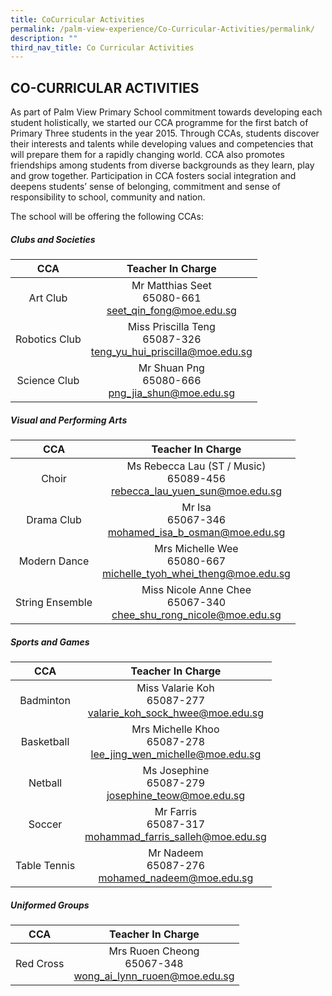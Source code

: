 ```yaml
---
title: CoCurricular Activities
permalink: /palm-view-experience/Co-Curricular-Activities/permalink/
description: ""
third_nav_title: Co Curricular Activities
---
```

## CO-CURRICULAR ACTIVITIES

As part of Palm View Primary School commitment towards developing each student holistically, we started our CCA programme for the first batch of Primary Three students in the year 2015. Through CCAs, students discover their interests and talents while developing values and competencies that will prepare them for a rapidly changing world. CCA also promotes friendships among students from diverse backgrounds as they learn, play and grow together. Participation in CCA fosters social integration and deepens students’ sense of belonging, commitment and sense of responsibility to school, community and nation.

The school will be offering the following CCAs: 

##### Clubs and Societies

| CCA | Teacher In Charge |
|:---:|:---:|
| Art Club | Mr Matthias Seet<br>65080-661<br>[seet_qin_fong@moe.edu.sg](mailto:seet_qin_fong@moe.edu.sg) |
| Robotics Club | Miss Priscilla Teng<br>65087-326<br>[teng_yu_hui_priscilla@moe.edu.sg](mailto:teng_yu_hui_priscilla@moe.edu.sg) |
| Science Club | Mr Shuan Png<br>65080-666<br>[png_jia_shun@moe.edu.sg](mailto:png_jia_shun@moe.edu.sg) |

##### Visual and Performing Arts

| CCA | Teacher In Charge |
|:---:|:---:|
| Choir | Ms Rebecca Lau (ST / Music)<br>65089-456<br>[rebecca_lau_yuen_sun@moe.edu.sg](mailto:rebecca_lau_yuen_sun@moe.edu.sg) |
| Drama Club | Mr Isa<br>65067-346<br>[mohamed_isa_b_osman@moe.edu.sg](mailto:mohamed_isa_b_osman@moe.edu.sg) |
| Modern Dance | Mrs Michelle Wee<br>65080-667<br>[michelle_tyoh_whei_theng@moe.edu.sg](mailto:michelle_tyoh_whei_theng@moe.edu.sg) |
| String Ensemble | Miss Nicole Anne Chee<br>65067-340<br>[chee_shu_rong_nicole@moe.edu.sg](mailto:chee_shu_rong_nicole@moe.edu.sg) |

##### Sports and Games

| CCA | Teacher In Charge |
|:---:|:---:|
| Badminton | Miss Valarie Koh<br>65087-277<br>[valarie_koh_sock_hwee@moe.edu.sg](mailto:valarie_koh_sock_hwee@moe.edu.sg) |
| Basketball | Mrs Michelle Khoo<br>65087-278<br>[lee_jing_wen_michelle@moe.edu.sg](mailto:lee_jing_wen_michelle@moe.edu.sg) |
| Netball | Ms Josephine<br>65087-279<br>[josephine_teow@moe.edu.sg](mailto:josephine_teow@moe.edu.sg) |
| Soccer | Mr Farris<br>65087-317<br>[mohammad_farris_salleh@moe.edu.sg](mailto:mohammad_farris_salleh@moe.edu.sg) |
| Table Tennis | Mr Nadeem<br>65087-276<br>[mohamed_nadeem@moe.edu.sg](mailto:mohamed_nadeem@moe.edu.sg) |

##### Uniformed Groups

| CCA | Teacher In Charge |
|:---:|:---:|
| Red Cross | Mrs Ruoen Cheong<br>65067-348<br>[wong_ai_lynn_ruoen@moe.edu.sg](mailto:wong_ai_lynn_ruoen@moe.edu.sg) |